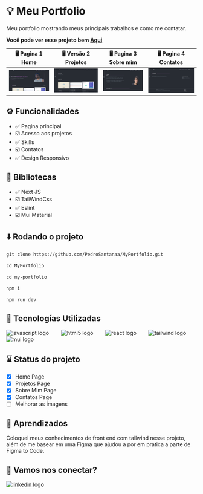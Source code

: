 # 💡 Meu Portfolio

Meu portfolio mostrando meus principais trabalhos e como me contatar.

__Você pode ver esse projeto bem  [Aqui](https://meu-portfolio-ten-psi.vercel.app)__


🖥️ Pagina 1 Home                                        | 🖥️ Versão 2 Projetos                                 | 🖥️ Pagina 3 Sobre mim                                      | 🖥️ Pagina 4 Contatos   
:----------:                                            | :--------------:                                      | :--------------:                                           | :--------------: 
<img src="./my-portfolio/public/home.png" />            | <img src="./my-portfolio/public/projeto.png" />       | <img src="./my-portfolio/public/sobre.png" />              | <img src="./my-portfolio/public/contato.png" /> 

## ⚙️ Funcionalidades

- ✅ Pagina principal
- ☑️ Acesso aos projetos
- ✅ Skills
- ☑️ Contatos
- ✅ Design Responsivo

## 🧰 Bibliotecas

- ✅ Next JS
- ☑️ TailWindCss
- ✅ Eslint
- ☑️ Mui Material

## ⬇️ Rodando o projeto
```
git clone https://github.com/PedroSantanaa/MyPortfolio.git
```
```
cd MyPortfolio
```
```
cd my-portfolio
```
```
npm i
```
```
npm run dev
```

## 🧩 Tecnologías Utilizadas

<div align="left">
  <img src="https://cdn.jsdelivr.net/gh/devicons/devicon/icons/javascript/javascript-original.svg" height="40" alt="javascript logo"  />
  <img width="24" />
  <img src="https://cdn.jsdelivr.net/gh/devicons/devicon/icons/html5/html5-original.svg" height="40" alt="html5 logo"  />
  <img width="24" />
  <img src="https://cdn.jsdelivr.net/gh/devicons/devicon/icons/react/react-original.svg" height="40" alt="react logo"  />
  <img width="24" />
  <img src="https://cdn.jsdelivr.net/gh/devicons/devicon/icons/tailwindcss/tailwindcss-plain.svg" height="40" alt="tailwind logo"  />
  <img width="24" />
  <img src="https://cdn.jsdelivr.net/gh/devicons/devicon/icons/materialui/materialui-original.svg" height="40" alt="mui logo"  />
</div>

## ⌛ Status do projeto

- [x] Home Page
- [x] Projetos Page
- [x] Sobre Mim Page 
- [x] Contatos Page
- [ ] Melhorar as imagens 

## 🤯 Aprendizados

Coloquei meus conhecimentos de front end com tailwind nesse projeto, além de me basear em uma Figma que ajudou a por em pratica a parte de Figma to Code.

## 💬 Vamos nos conectar?

<div align="left">
  <a href="https://www.linkedin.com/in/pedro-santana-7305151a5/" target="_blank">
    <img src="https://raw.githubusercontent.com/maurodesouza/profile-readme-generator/master/src/assets/icons/social/linkedin/default.svg" width="52" height="40" alt="linkedin logo"  />
  </a>
</div>
